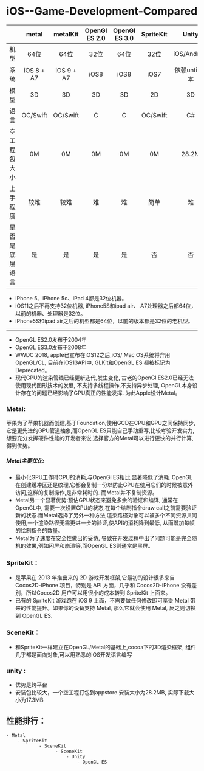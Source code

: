 # iOS--Game-Development-Compared


|            | metal          | metalKit       |OpenGl ES 2.0 |OpenGl ES 3.0 |SpriteKit     |Unity         |SceneKit      |
| ---------- | :-----------:  | :-----------:  |:-----------: |:-----------: |:-----------: |:-----------: |:-----------: |
| 机型        | 64位          |64位            | 32位          |64位          |  32位        |iOS/Android   |  32位        
| 系统        | iOS 8 + A7    |iOS 9 + A7      | iOS8          |iOS8          |  iOS7        |依赖untiy版本  |  iOS8       |
|      模型   | 3D             |3D             | 3D           |3D              |  2D          |3D            |  3D        |
|    语言      | OC/Swift     |OC/Swift       | C              |C              |  OC/Swift     |  C#          |OC/Swift     |
|空工程包大小  | 0M              |0M          | 0M              |0M            |  0M            |  28.2M        |0M        |
|上手程度      |     较难         |较难          | 难             |难            |  简单         |  难         |一般        |
|是否是底层语言 |     是         |是            | 是             |是             |  否          |  否            |否        |

- iPhone 5、iPhone 5c、iPad 4都是32位机器。
- iOS11之后不再支持32位机器, iPhone5S和ipad air、 A7处理器之后都64位，以前的机器、处理器是32位。
- iPhone5S和ipad air之后的机型都是64位，以前的版本都是32位的老机型。
____________________________________________________________

- OpenGL ES2.0发布于2004年
- OpenGL ES3.0发布于2008年
- WWDC 2018, apple已宣布在iOS12之后,iOS/ Mac OS系统将弃用OpenGL/CL,  目前在iOS13API中,  GLKit和OpenGL ES 都被标记为Deprecated。
- 现代GPU的渲染管线已经更新迭代,发生变化, 古老的OpenGl ES2.0已经无法使用现代图形技术的发展, 不支持多线程操作,不支持异步处理, OpenGL本身设计存在的问题已经影响了GPU真正的性能发挥. 为此Apple设计Metal。

### Metal:
苹果为了苹果机器而创建,基于Foundation,使用GCD在CPU和GPU之间保持同步,它是更先进的GPU管道抽象,而OpenGL ES只能自己手动重写,比较考验开发实力, 想要充分发挥硬件性能的开发者来说,选择官方的Metal可以进行更快的并行计算,得到优势。
##### Metal主要优化:
  - 最小化GPU工作时CPU的消耗,与OpenGl ES相比,显著降低了消耗. OpenGL在创建缓冲区还是纹理,它都会复制一份以防止GPU在使用它们的时候被意外访问,这样的复制操作,是非常耗时的. 而Metal并不复制资源。
  - Metal另一个显著优势:预估GPU状态来避免多余的验证和编译, 通常在OpenGL中, 需要一次设置GPU的状态,在每个绘制指令draw call之前需要验证新的状态.而Metal选择了另外一种方法,渲染路径对象可以被多个不同资源共同使用,一个渲染路径无需更进一步的验证,使API的消耗降到最低, 从而增加每帧的绘制指令的数量。
  - Metal为了速度在安全性做出的妥协, 导致在开发过程中出了问题可能是完全随机的效果,例如闪屏和崩溃等,而OpenGL ES则通常是黑屏。

### SpriteKit：
- 是苹果在 2013 年推出来的 2D 游戏开发框架,它最初的设计很多来自 Cocos2D-iPhone 项目，特别是 API 方面，几乎和 Cocos2D-iPhone 没有差别，所以Cocos2D 用户可以用很小的成本转到 SpriteKit 上面来。
- 已有的 SpriteKit 游戏跑在 iOS 9 上面，不需要做任何修改即可享受 Metal 带来的性能提升。如果你的设备支持 Metal, 那么它就会使用 Metal, 反之则切换到 OpenGL ES.
### SceneKit：
- 和SpriteKit一样建立在OpenGL/Metal的基础上,cocoa下的3D渲染框架, 组件几乎都是面向对象,可以用熟悉的iOS开发语言编写

### unity :
- 优势是跨平台
- 安装包比较大，一个空工程打包到appstore 安装大小为28.2MB, 实际下载大小为17.3MB

## 性能排行：
    - Metal
        - SpriteKit
                - SceneKit
                      - SceneKit
                          - Unity
                              - OpenGL ES

